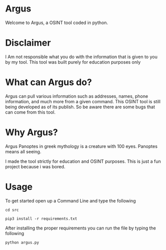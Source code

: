 # Argus
Welcome to Argus, a OSINT tool coded in python.

# Disclaimer

I Am not responsible what you do with the information that is given to you by my tool. This tool was built purely for education purposes only

# What can Argus do?

Argus can pull various information such as addresses, names, phone information, and much more from a given command.
This OSINT tool is still being developed as of its publish. So be aware there are some bugs that can come from this tool.

# Why Argus?

Argus Panoptes in greek mythology is a creature with 100 eyes. Panoptes means all seeing.

I made the tool strictly for education and OSINT purposes. 
This is just a fun project because i was bored.

# Usage

To get started open up a Command Line and type the following

```
cd src
```

```
pip3 install -r requirements.txt
```

After installing the proper requirements you can run the file by typing the following

```
python argus.py
```
